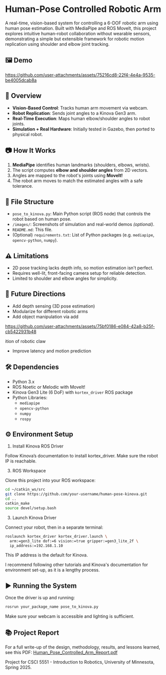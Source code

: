 # Human-Pose Controlled Robotic Arm
A real-time, vision-based system for controlling a 6-DOF robotic arm using human pose estimation. Built with MediaPipe and ROS MoveIt, this project explores intuitive human-robot collaboration without wearable sensors, demonstrating a simple but extensible framework for robotic motion replication using shoulder and elbow joint tracking.

## 🖼️ Demo
https://github.com/user-attachments/assets/75216cd8-22f4-4e4a-9535-be4005dcab8a

## 🚀 Overview

- **Vision-Based Control**: Tracks human arm movement via webcam.
- **Robot Replication**: Sends joint angles to a Kinova Gen3 arm.
- **Real-Time Execution**: Maps human elbow/shoulder angles to robot joints.
- **Simulation + Real Hardware**: Initially tested in Gazebo, then ported to physical robot.

## 📷 How It Works

1. **MediaPipe** identifies human landmarks (shoulders, elbows, wrists).
2. The script computes **elbow and shoulder angles** from 2D vectors.
3. Angles are mapped to the robot's joints using **MoveIt!**
4. The robot arm moves to match the estimated angles with a safe tolerance.

## 📁 File Structure

- `pose_to_kinova.py`: Main Python script (ROS node) that controls the robot based on human pose.
- `/images/`: Screenshots of simulation and real-world demos *(optional)*.
- `README.md`: This file.
- (Optional) `requirements.txt`: List of Python packages (e.g. `mediapipe`, `opencv-python`, `numpy`).

## ⚠️ Limitations
- 2D pose tracking lacks depth info, so motion estimation isn't perfect.
- Requires well-lit, front-facing camera setup for reliable detection.
- Limited to shoulder and elbow angles for simplicity.

## 📌 Future Directions
- Add depth sensing (3D pose estimation)
- Modularize for different robotic arms
- Add object manipulation via add

https://github.com/user-attachments/assets/75bf0186-e084-42a8-b25f-cb5422931b48

ition of robotic claw
- Improve latency and motion prediction

## 🛠 Dependencies

- Python 3.x
- ROS Noetic or Melodic with MoveIt!
- Kinova Gen3 Lite (6 DoF) with `kortex_driver` ROS package
- Python Libraries:
  - `mediapipe`
  - `opencv-python`
  - `numpy`
  - `rospy`

## ⚙️ Environment Setup

1. Install Kinova ROS Driver

Follow Kinova’s documentation to install kortex_driver. Make sure the robot IP is reachable.

3. ROS Workspace

Clone this project into your ROS workspace:

```bash
cd ~/catkin_ws/src
git clone https://github.com/your-username/human-pose-kinova.git
cd ..
catkin_make
source devel/setup.bash
```
3. Launch Kinova Driver

Connect your robot, then in a separate terminal:

```bash
roslaunch kortex_driver kortex_driver.launch \
  arm:=gen3_lite dof:=6 vision:=true gripper:=gen3_lite_2f \
  ip_address:=192.168.1.10
```
This IP address is the default for Kinova.

I recommend following other tutorials and Kinova's documentation for environment set-up, as it is a lengthy process.

## ▶️ Running the System
Once the driver is up and running:

```bash
rosrun your_package_name pose_to_kinova.py
```
Make sure your webcam is accessible and lighting is sufficient.

## 📚 Project Report
For a full write-up of the design, methodology, results, and lessons learned, see this PDF:
[Human_Pose_Controlled_Arm_Report.pdf](https://github.com/user-attachments/files/20702775/Human_Pose_Controlled_Arm_Report.pdf)

Project for CSCI 5551 - Introduction to Robotics, University of Minnesota, Spring 2025.

